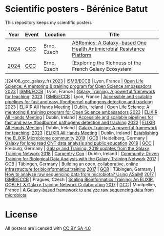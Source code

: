 Scientific posters - Bérénice Batut
===================================

This repository keeps my scientific posters


Year | Event | Location | Title
--- | --- | --- | ---
[2024](24/) | [GCC](https://galaxyproject.org/events/gcc2024/) | Brno, Czech | [ABRomics: A Galaxy-based One Health Antimicrobial Resistance Platform](24/06_gcc_abromics)
[2024](24/) | [GCC](https://galaxyproject.org/events/gcc2024/) | Brno, Czech | [Exploring the Richness of the French Galaxy Ecosystem
](24/06_gcc_galaxy_fr)
[2023](23/) | [ISMB/ECCB](https://www.iscb.org/ismbeccb2023) | Lyon, France | [Open Life Science: A mentoring & training program for Open Science ambassadors](23/06_elixir_ahm_ols)
[2023](23/) | [ISMB/ECCB](https://www.iscb.org/ismbeccb2023) | Lyon, France | [Galaxy Training: A powerful framework for teaching!](23/06_elixir_ahm_gtn)
[2023](23/) | [ISMB/ECCB](https://www.iscb.org/ismbeccb2023) | Lyon, France | [Accessible and scalable pipelines for fast and easy (foodborne) pathogens detection and tracking](23/06_elixir_ahm_pathogen_detection)
[2023](23/) | [ELIXIR All Hands Meeting](https://elixir-europe.org/events/elixir-all-hands-2023) | Dublin, Ireland | [Open Life Science: A mentoring & training program for Open Science ambassadors](23/06_elixir_ahm_ols)
[2023](23/) | [ELIXIR All Hands Meeting](https://elixir-europe.org/events/elixir-all-hands-2023) | Dublin, Ireland | [Accessible and scalable pipelines for fast and easy (foodborne) pathogens detection and tracking](23/06_elixir_ahm_pathogen_detection)
[2023](23/) | [ELIXIR All Hands Meeting](https://elixir-europe.org/events/elixir-all-hands-2023) | Dublin, Ireland | [Galaxy Training: A powerful framework for teaching!](23/06_elixir_ahm_gtn)
[2023](23/) | [ELIXIR All Hands Meeting](https://elixir-europe.org/events/elixir-all-hands-2023) | Dublin, Ireland | [Establishing the ELIXIR Microbiome community](23/06_elixir_ahm_microbiome)
[2019](19/) | [GCB](http://www.gcb2019.de/) | Heidelberg, Germany | [Galaxy for long read ONT data analysis and public education](19/09_gcb)
[2019](19/) | [GCC](https://galaxyproject.org/events/gcc2019/) | Freiburg, Germany | [Galaxy and Training: 2019 updates from the Galaxy Training Network](19/07_gcc)
[2018](18/) | [Carpentry Con](http://www.carpentrycon.org/) | Dublin, Ireland | [Community-Driven Training for Biological Data Analysis with the Galaxy Training Network](18/06_carpentrycon_gtn)
[2017](17/) | [GCB](http://www.gcb2017.de/) | Tübingen, Germany | [Building an open, collaborative, online infrastructure for bioinformatics training](17/09_gcb_gtn)
[2017](17/) | [GCB](http://www.gcb2017.de/) | Tübingen, Germany | [How to analyze raw sequencing data from microbiota? Using ASaiM!](17/09_gcb_asaim)
[2017](17/) | [ISMB/ECCB](https://www.iscb.org/ismbeccb2017) | Pragues, Czech | [Scaling Bioinformatics Training: An ELIXIR, GOBLET & Galaxy Training Network Collaboration](17/07_eccb_gtn)
[2017](17/) | [GCC](https://gcc2017.sciencesconf.org/) | Montpellier, France | [A Galaxy-based framework to analyze raw sequencing data from microbiota](17/06_gcc_asaim)

# License

All posters are licensed with [CC BY SA 4.0](http://creativecommons.org/licenses/by-sa/4.0/)

